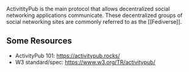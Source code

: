 
ActivitityPub is the main protocol that allows decentralized social networking applications communicate. These decentralized groups of social networking sites are commonly referred to as the [[Fediverse]].

## Some Resources

- ActivityPub 101: https://activitypub.rocks/
- W3 standard/spec: https://www.w3.org/TR/activitypub/